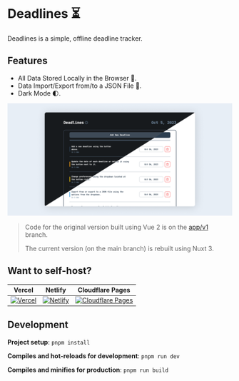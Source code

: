 # Deadlines ⏳

Deadlines is a simple, offline deadline tracker.

## Features

- All Data Stored Locally in the Browser 🔐.
- Data Import/Export from/to a JSON File 💾.
- Dark Mode 🌓.

![Screenshot](/public/screenshot.png)

> Code for the original version built using Vue 2 is on the [app/v1](https://github.com/oneminch/Deadlines/tree/app/v1) branch.
>
> The current version (on the main branch) is rebuilt using Nuxt 3.

## Want to self-host?

| Vercel                        | Netlify                        | Cloudflare Pages                        |
| ----------------------------- | ------------------------------ | --------------------------------------- |
| [![Vercel][vrc-img]][vrc-url] | [![Netlify][ntl-img]][ntl-url] | [![Cloudflare Pages][cfp-img]][cfp-url] |

## Development

**Project setup**: `pnpm install`

**Compiles and hot-reloads for development**: `pnpm run dev`

**Compiles and minifies for production**: `pnpm run build`

[cfp-img]: https://img.shields.io/badge/Cloudflare%20Pages-F38020?style=for-the-badge&logo=Cloudflare%20Pages&logoColor=white
[cfp-url]: https://dash.cloudflare.com/login?redirect_uri=https://dash.cloudflare.com/?account=pages
[ntl-img]: https://img.shields.io/badge/Netlify-00C7B7?style=for-the-badge&logo=netlify&logoColor=white
[ntl-url]: https://app.netlify.com/start/deploy?repository=https://github.com/oneminch/deadlines
[vrc-img]: https://img.shields.io/badge/Vercel-000000?style=for-the-badge&logo=vercel&logoColor=white
[vrc-url]: https://vercel.com/new/git/external?repository-url=https%3A%2F%2Fgithub.com%2Foneminch%2Fdeadlines
